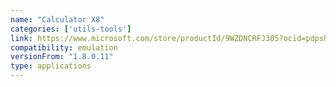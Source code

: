 ```yaml
---
name: "Calculator X8"
categories: ['utils-tools']
link: https://www.microsoft.com/store/productId/9WZDNCRFJ305?ocid=pdpshare
compatibility: emulation
versionFrom: "1.8.0.11"
type: applications
---
```


